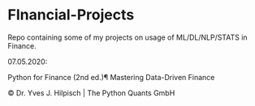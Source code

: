 # FInancial-Projects
Repo containing some of my projects on usage of ML/DL/NLP/STATS in Finance. 

07.05.2020:

Python for Finance (2nd ed.)¶
Mastering Data-Driven Finance

© Dr. Yves J. Hilpisch | The Python Quants GmbH
